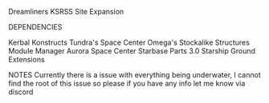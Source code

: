 Dreamliners KSRSS Site Expansion



DEPENDENCIES

Kerbal Konstructs
Tundra's Space Center 
Omega's Stockalike Structures
Module Manager
Aurora Space Center
Starbase Parts 3.0
Starship Ground Extensions

NOTES
Currently there is a issue with everything being underwater, I cannot find the root of this issue so please if you have any info let me know via discord
